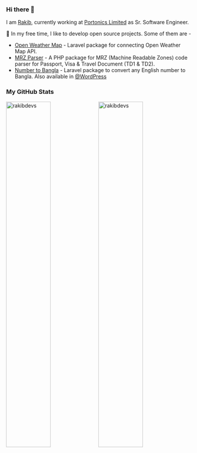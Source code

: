 ### Hi there 👋
I am [Rakib](https://rakibul.dev), currently working at [Portonics Limited](https://portonics.com/) as Sr. Software Engineer.

🌱 In my free time, I like to develop open source projects. Some of them are -

- [Open Weather Map](https://github.com/RakibDevs/openweather-laravel-api) - Laravel package for connecting Open Weather Map API.
- [MRZ Parser](https://github.com/RakibDevs/mrz-parser) - A PHP package for MRZ (Machine Readable Zones) code parser for Passport, Visa & Travel Document (TD1 & TD2).
- [Number to Bangla](https://github.com/RakibDevs/number-to-bangla) - Laravel package to convert any English number to Bangla. Also available in [@WordPress](https://wordpress.org/plugins/number-to-bangla/)


### My GitHub Stats
<div>
<img align="center" width="49%" src="https://github-readme-streak-stats.herokuapp.com/?user=rakibdevs&" alt="rakibdevs" />
<img align="center" width="49%"  src="https://github-readme-stats.vercel.app/api?username=rakibdevs&show_icons=true&locale=en" alt="rakibdevs" />
</div>

<!--
**RakibDevs/rakibdevs** is a ✨ _special_ ✨ repository because its `README.md` (this file) appears on your GitHub profile.

Here are some ideas to get you started:

- 
- 🌱 I’m currently learning ...
- 👯 I’m looking to collaborate on ...
- 🤔 I’m looking for help with ...
- 💬 Ask me about ...
- 📫 How to reach me: ...
- 😄 Pronouns: ...
- ⚡ Fun fact: ...
-->
